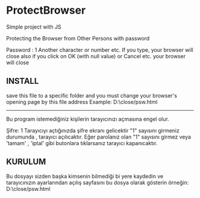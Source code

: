 # ProtectBrowser
Simple project with JS

Protecting the Browser from Other Persons with password

Password : 1
Another character or number etc. If you type, your browser will close 
also if you click on OK (with null value) or Cancel etc.  your browser will close 


INSTALL
--
save this file to a specific folder and you must change your browser's opening page by this file address
Example:
D:\close/psw.html

-----------------------------------------------------------------------------------------------------------------------

Bu program istemediğiniz kişilerin tarayıcınızı açmasına engel olur.

Şifre: 1
Tarayıcıyı açtığınızda şifre ekranı gelicektir "1" sayısını girmeniz durumunda , tarayıcı açılıcaktır.
Eğer parolanız olan "1" sayısını girmez veya 'tamam' , 'iptal' gibi butonlara tıklarsanız tarayıcı kapanıcaktır.

KURULUM
--
Bu dosyayı sizden başka kimsenin bilmediği bi yere kaydedin ve tarayıcınızın ayarlarından açılış sayfasını bu dosya olarak gösterin
örneğin:
D:\close/psw.html
